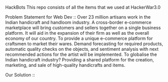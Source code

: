 HackBots
This repo consists of all the items that we used at HackerWar3.0

Problem Statement for Web Dev ::
Over 23 million artisans work in the Indian handicraft and handloom industry. A cross-border e-commerce marketplace will bring customers and sellers together on a single business platform. It will aid in the expansion of their firm as well as the overall economy of our country.
To provide a unique e-commerce platform for craftsmen to market their wares. Demand forecasting for required products, automatic quality checks on the objects, and sentiment analysis with next recommended actions for the artist will be implemented.
To globalise the Indian handicraft industry? Providing a shared platform for the creation, marketing, and sale of high-quality handicrafts and items.

Our Solution ::


 
